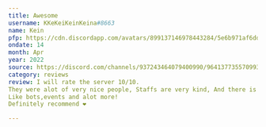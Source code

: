 ```yaml
---
title: Awesome
username: KKeKeiKeinKeina#8663
name: Kein
pfp: https://cdn.discordapp.com/avatars/899137146978443284/5e6b971af6dde2302c69e4da8fdecc66.png?size=4096
ondate: 14
month: Apr
year: 2022
source: https://discord.com/channels/937243464079400990/964137735570993212/964140050910695494
category: reviews
review: I will rate the server 10/10.  
They were alot of very nice people, Staffs are very kind, And there is alot of cool things!  
Like bots,events and alot more!  
Definitely recommend ❤️

---
```



